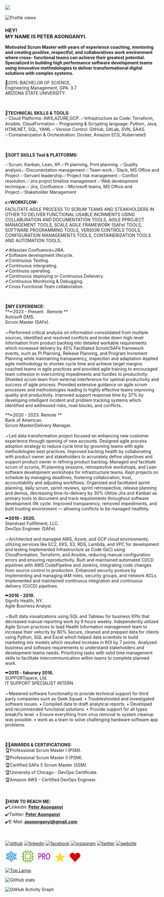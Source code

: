 ![](https://i.pinimg.com/originals/ff/d8/ec/ffd8ec1b52077a620112a4f5870fb9a7.jpg)

![Profile views](https://gpvc.arturio.dev/peter60626)  

### HEY! <br> MY NAME IS PETER ASONGANYI.

**Motivated Scrum Master with years of experience coaching, mentoring and creating positive, respectful, and collaboratives work environment where cross- functional teams can achieve their greatest potential. Specialized in building high performance software development teams using innovative methodologies to deliver transformational digital solutions with complex systems.** <br>

  
📗2015: BACHELOR OF SCIENCE, <br>
  Engineering Management, GPA: 3.7 <br>
  ARIZONA STATE UNIVERSITY. <br>
  

**<br><br>🎡TECHNICAL SKILLS & TOOLS:** <br>
✅Cloud Platforms: AWS,AZURE,GCP.
✅Infrastructure as Code: Terraform, Ansible, CloudFormation
✅Programing & Scrypting language: Python, Java, HTMLNET, SQL, YAML
✅Version Control: GitHub, GitLab, SVN, SAAS.
✅Containerization & Orchestration: Docker, Amazon ECS, KuberneteS


**<br><br>🎡SOFT SKILLS Tool & PLATFORMS:** <br>

✅Scrum, Kanban, Lean, XP.✅PI planning, Print planning.
✅Quality analysis.✅Documentation management
✅Team work.✅Slack, MS Office and Project
✅Servant leadership.✅Project risk management
✅Conflict resolution.✅Jira projrct timeline management
✅Web development technique.✅Jira, Confluence
✅Microsoft teams, MS Office and Project.✅Stakeholder Management


**👉WORKFLOW-** <br>
FACILITATE AGILE PROCESS TO SCRUM TEAMS AND STEAKHOLDERS IN OTHER TO DELIVER FUNCTIONAL USABLE INCRIMENTS USING COLLABURATION AND DOCUMENTATION TOOLS, AGILE PPROJECT MANAGEMENT TOOLS, SCALE AGILE FRAMEWORK (SAFe) TOOLS, SOFTWARE PROGRAMMING TOOLS, VERSION CONTROLS TOOLS, CONFIGURATION MANAGEMENTS TOOLS, CONTAINERIZATION TOOLS AND AUTOMATION TOOLS. <br>

✔Atlassian Confluence+JIRA.<br>
✔Software development lifecycle.<br>
✔Continuous Testing.<br>
✔Continuous intergrating.<br>
✔Continuos operating.<br>
✔Continuous deploying or Continuous Delievery.<br>
✔Continuous Monitoring & Debugging.<br>
✔Cross Functional Team collaboration.<br>


**<br><br>🎡MY EXPERIENCE:**<br>
**✏2023 - Present . Remote ** <br> Autosoft DMS. <br> Scrum Master (SAFe). <br>
<br> ✓Performed critical analysis on information consolidated from multiple sources, identified and resolved conflicts and broke down high-level information from product backlog into detailed workable requirements which increased delivery by 45%
Facilitated Scrum/SAFe framework events, such as PI Planning, Release Planning, and Program Increment Planning while maintaining transparency, inspection and adaptation
Applied agile methodology to shorten cycle time and achieve target margins. coached teams in agile practices and provided agile training to encouraged team cohesion in overcoming impediments and hurdles to productivity.
Shielded scrum team from external interference for optimal productivity and success of agile process.
Provided extensive guidance on agile scrum processes and methodologies leading to highly effective teams improving quality and productivity. Improved support response time by 37% by developing intelligent incident and problem tracking systems which identified and addressed risks, road blocks, and conflicts..

**✏2020 - 2023. Remote ** <br> Bank of American. <br> Scrum Master/Delivery Manager. <br>
<br> ✓Led data transformation project focused on enhancing new customer experience through opening of new accounts. Designed agile process adoption strategy to reduce cycle time by grooming teams with agile methodologies best practices.
Improved backlog health by collaborating with product owner and stakeholders to accurately define objectives and support product owner in refining product backlog.
Managed and facilitate scrum of scrums, PI planning sessions, retrospective workshops, and Lean software development workshops for infrastructure teams.
Kept projects on schedule by managing deadlines, fostering collaboration, trust, accountability and adjusting workflows.
Organized and facilitated sprint planning, daily scrum, sprint reviews, sprint retrospective, release planning and demos, decreasing time-to-delivery by 30%
Utilize Jira and Kanban as primary tools to document and track requirements throughout software development life cycle.
Improved transparency, removed impediments, and built trusting environment — allowing conflicts to be managed healthily.

**✏2019 -  2020.** <br>Standvast Fullfilment, LLC.<br> DevOps Engineer (SAFe). <br>
<br> ✓Architected and managed AWS, Azure, and GCP cloud environments, utilizing services like EC2, EKS, S3, RDS, Lambda, and VPC for development and testing
Implemented Infrastructure as Code (IaC) using CloudFormation, Terraform, and Ansible, reducing
manual configuration errors and ensuring reproductivity.
Built and maintained automated CI/CD pipelines with AWS CodePipeline and Jenkins, integrating code changes from source control to production.
Enhanced security posture by implementing and managing IAM roles, security groups, and network ACLs
Implemented and maintained continuous integration and continuous delivery (CI/CD) pipelines.

**✏2016 - 2019.** <br> Signify Health, NY.<br>Agile Business Analyst.<br>
<br> ✓Built data visualizations using SQL and Tableau for business KPIs that decreased manual reporting work by 9 hours weekly.
Independently utilized Agile Scrum practices to lead Health Information management team to increase their velocity by 60%
Secure, cleaned and prepped data for clients using Python, SQL and Excel which helped data scientists to build marketing mix models which resulted increase in ROI by 7 points.
Analyzed business and software requirements to understand stakeholders and development teams needs.
Prioritizing tasks with solid time management skills to facilitate intercommunication within teams to complete planned work.


**✏2015 - faburary 2016.** <br>SUPPORTspace, Ltd.<br>IT SUPPORT SPECIALIST INTERN.<br>
<br> ✓Mastered software functionality to provide technical support for third party companies such as Geek Squad. • Troubleshooted and investigated software issues. • Compiled data to draft analytical reports. • Developed and recommended functional solutions. • Provide support for all types break/fix level. • Ensure everything from virus removal to system cleanup was possible. • work as a team to solve challenging hardware software app problems.



**<br><br>👨‍🎓AWARDS & CERTIFICATIONS:** <br>
🏆Professional Scrum Master I (PSM).<br>
🏆Professional Scrum Master II (PSM). <br>
🏆Certified SAFe 5 Scrum Master (SSM). <br>
🏆University of Chicago - DevOps Certificate. <br>
🏆Amazon AWS - Certified DevOps Engineer. <br>



**<br><br>🛑HOW TO REACH ME:**<br>
✔️Linkedin: **[Peter Asonganyi](https://www.linkedin.com/in/pasonganyi/)<br>**
✔️Twitter: **[Peter Asonganyi](https://twitter.com/pasonganyi)<br>**
✔️E-Mail: **asasonganyi@gmail.com<br>**



<br><br>[<img src='https://cdn.jsdelivr.net/npm/simple-icons@3.0.1/icons/github.svg' alt='github' height='40'>](https://github.com/peter60626)  [<img src='https://cdn.jsdelivr.net/npm/simple-icons@3.0.1/icons/linkedin.svg' alt='linkedin' height='40'>](https://www.linkedin.com/in/pasonganyi/)  [<img src='https://cdn.jsdelivr.net/npm/simple-icons@3.0.1/icons/facebook.svg' alt='facebook' height='40'>](https://www.facebook.com/facebook)  [<img src='https://cdn.jsdelivr.net/npm/simple-icons@3.0.1/icons/instagram.svg' alt='instagram' height='40'>](https://www.instagram.com/pasonganyi/)  [<img src='https://cdn.jsdelivr.net/npm/simple-icons@3.0.1/icons/twitter.svg' alt='twitter' height='40'>](https://twitter.com/pasonganyi)  [<img src='https://cdn.jsdelivr.net/npm/simple-icons@3.0.1/icons/icloud.svg' alt='website' height='40'>](https://agileprocessor.com/)  

<a href='https://archiveprogram.github.com/'><img src='https://raw.githubusercontent.com/acervenky/animated-github-badges/master/assets/acbadge.gif' width='40' height='40'></a> <a href='https://docs.github.com/en/developers'><img src='https://raw.githubusercontent.com/acervenky/animated-github-badges/master/assets/devbadge.gif' width='40' height='40'></a> <a href='https://github.com/pricing'><img src='https://raw.githubusercontent.com/acervenky/animated-github-badges/master/assets/pro.gif' width='40' height='40'></a> <a href='https://stars.github.com/'><img src='https://raw.githubusercontent.com/acervenky/animated-github-badges/master/assets/starbadge.gif' width='35' height='35'></a> <a href='https://docs.github.com/en/github/supporting-the-open-source-community-with-github-sponsors'><img src='https://raw.githubusercontent.com/acervenky/animated-github-badges/master/assets/sponsorbadge.gif' width='35' height='35'></a> 

[![Top Langs](https://github-readme-stats.vercel.app/api/top-langs/?username=peter60626)](https://github.com/anuraghazra/github-readme-stats)

![GitHub stats](https://github-readme-stats.vercel.app/api?username=peter60626&show_icons=true&count_private=true)  

![GitHub Activity Graph](https://activity-graph.herokuapp.com/graph?username=peter60626)  


